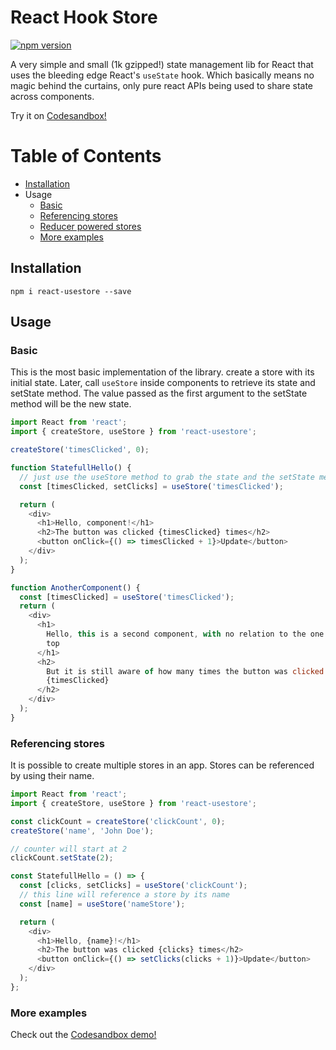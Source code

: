 # React Hook Store

[![npm version](https://badge.fury.io/js/react-usestore.svg)](https://badge.fury.io/js/react-usestore)

A very simple and small (1k gzipped!) state management lib for React that uses the bleeding edge React's `useState` hook.
Which basically means no magic behind the curtains, only pure react APIs being used to share state across components.

Try it on [Codesandbox!](https://codesandbox.io/s/react-usestore-demo-efw6z)

# Table of Contents

- [Installation](#installation)
- Usage
  - [Basic](#usage_basic)
  - [Referencing stores](#usage_namespace)
  - [Reducer powered stores](#usage_reducer)
  - [More examples](https://codesandbox.io/s/react-usestore-demo-efw6z)

## <a name="installation">Installation</a>

`npm i react-usestore --save`

## <a name="usage">Usage</a>

### <a name="usage_basic">Basic</a>

This is the most basic implementation of the library. create a store with its initial state.
Later, call `useStore` inside components to retrieve its state and setState method.
The value passed as the first argument to the setState method will be the new state.

```javascript
import React from 'react';
import { createStore, useStore } from 'react-usestore';

createStore('timesClicked', 0);

function StatefullHello() {
  // just use the useStore method to grab the state and the setState methods
  const [timesClicked, setClicks] = useStore('timesClicked');

  return (
    <div>
      <h1>Hello, component!</h1>
      <h2>The button was clicked {timesClicked} times</h2>
      <button onClick={() => timesClicked + 1}>Update</button>
    </div>
  );
}

function AnotherComponent() {
  const [timesClicked] = useStore('timesClicked');
  return (
    <div>
      <h1>
        Hello, this is a second component, with no relation to the one on the
        top
      </h1>
      <h2>
        But it is still aware of how many times the button was clicked:{' '}
        {timesClicked}
      </h2>
    </div>
  );
}
```

### <a name="usage_namespace">Referencing stores</a>

It is possible to create multiple stores in an app.
Stores can be referenced by using their name.

```javascript
import React from 'react';
import { createStore, useStore } from 'react-usestore';

const clickCount = createStore('clickCount', 0);
createStore('name', 'John Doe');

// counter will start at 2
clickCount.setState(2);

const StatefullHello = () => {
  const [clicks, setClicks] = useStore('clickCount');
  // this line will reference a store by its name
  const [name] = useStore('nameStore');

  return (
    <div>
      <h1>Hello, {name}!</h1>
      <h2>The button was clicked {clicks} times</h2>
      <button onClick={() => setClicks(clicks + 1)}>Update</button>
    </div>
  );
};
```

### More examples

Check out the [Codesandbox demo!](https://codesandbox.io/s/react-usestore-demo-efw6z)
